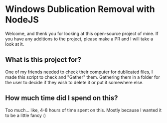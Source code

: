# Windows Dublication Removal with NodeJS
Welcome, and thenk you for looking at this open-source project of mine. If you have any additions to the project, please make a PR and I will take a look at it.

## What is this project for?
One of my friends needed to check their computer for dublicated files, I made this script to check and "Gather" them. Gathering them in a folder for the user to decide if they wish to delete it or put it somewhere else.

## How much time did I spend on this?
Too much... like, 4-8 hours of time spent on this. Mostly because I wanted it to be a little fancy :)
